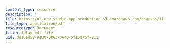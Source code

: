 ```yaml
---
content_type: resource
description: ''
file: https://ol-ocw-studio-app-production.s3.amazonaws.com/courses/11-601-introduction-to-environmental-policy-and-planning-fall-2016/dda6ad589100086356465f16d75f7211_klPt8DrL5tc.pdf
file_type: application/pdf
resourcetype: Document
title: 3play pdf file
uid: dda6ad58-9100-0863-5646-5f16d75f7211
---
```


